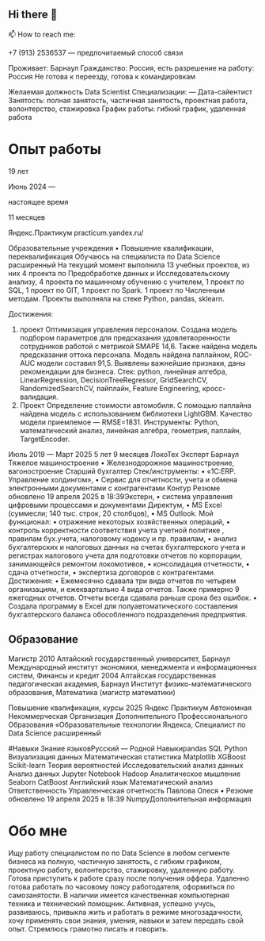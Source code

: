## Hi there 👋

📫 How to reach me:

+7 (913) 2536537 — предпочитаемый способ связи 

Проживает: Барнаул
Гражданство: Россия, есть разрешение на работу: Россия
Не готова к переезду, готова к командировкам

Желаемая должность
Data Scientist
Специализации:
— Дата-сайентист
Занятость: полная занятость, частичная занятость, проектная работа, волонтерство,
стажировка
График работы: гибкий график, удаленная работа

# Опыт работы
19 лет

Июнь 2024 —

настоящее время

11 месяцев

Яндекс.Практикум
practicum.yandex.ru/

Образовательные учреждения
• Повышение квалификации, переквалификация
Обучаюсь на специалиста по Data Science расширенный
На текущий момент выполнила 13 учебных проектов, из них 4 проекта по Предобработке
данных и Исследовательскому анализу, 4 проекта по машинному обучению с учителем, 1
проект по SQL, 1 проект по GIT, 1 проект по Spark. 1 проект по Численным методам. Проекты
выполняла на стеке Python, pandas, sklearn.

Достижения:
1) проект Оптимизация управления персоналом. Создана модель подбором параметров для
предсказания удовлетворенности сотрудников работой с метрикой SMAPE 14,6. Также найдена
модель предсказания оттока персонала. Модель найдена паплайном, ROC-AUC модели составил
91,5. Выявлены важнейшие признаки, даны рекомендации для бизнеса. Стек: python, линейная
алгебра, LinearRegression, DecisionTreeRegressor, GridSearchCV, RandomizedSearchCV, пайплайн,
Feature Engineering, кросс-валидация.
2) Проект Определение стоимости автомобиля. С помощью паплайна найдена модель с
использованием библиотеки LightGBM. Качество модели приемлемое — RMSE=1831.
Инструменты: Python, математический анализ, линейная алгебра, геометрия, паплайн,
TargetEncoder.

Июль 2019 —
Март 2025
5 лет 9 месяцев
ЛокоТех Эксперт
Барнаул
Тяжелое машиностроение
• Железнодорожное машиностроение, вагоностроение
Старший бухгалтер
Стек/инструменты:
• «1С:ERP. Управление холдингом»,
• Сервис для отчетности, учета и обмена электронными документами с контрагентами Контур
Резюме обновлено 19 апреля 2025 в 18:39Экстерн,
• система управления цифровыми процессами и документами Директум,
• MS Excel (суммесли; 140 тыс. строк, 20 столбцов),
• MS Outlook.
Мой функционал:
• отражение некоторых хозяйственных операций,
• контроль корректности соответствия учета учетной политике , правилам бух.учета,
налоговому кодексу и пр. правилам,
• анализ бухгалтерских и налоговых данных на счетах бухгалтерского учета и регистрах
налогового учета для подготовки отчетов по корпорации, занимающейся ремонтом
локомотивов,
• консолидация отчетности,
• сдача отчетности,
• экспертиза договоров с контрагентами.
Достижения:
• Ежемесячно сдавала три вида отчетов по четырем организациям, и ежеквартально 4 вида
отчетов. Также примерно 9 ежегодных отчетов. Отчеты всегда сдавала раньше срока без
ошибок.
• Создала программу в Excel для полуавтоматического составления бухгалтерского баланса
обособленного подразделения предприятия.

## Образование
Магистр
2010
Алтайский государственный университет, Барнаул
Международный институт экономики, менеджмента и информационных систем, Финансы и
кредит
2004
Алтайская государственная педагогическая академия, Барнаул
Институт физико-математического образования, Математика (магистр математики)

Повышение квалификации, курсы
2025
Яндекс Практикум
Автономная Некоммерческая Организация Дополнительного Профессионального
Образования «Образовательные технологии Яндекса, Специалист по Data Science
расширенный

#Навыки
Знание языковРусский — Родной
Навыкиpandas
SQL
Python
Визуализация данных
Математическая статистика
Matplotlib
XGBoost
Scikit-learn
Теория вероятностей
Исследовательский анализ данных
Анализ данных
Jupyter Notebook
Hadoop
Аналитическое мышление
Seaborn
CatBoost
Английский язык
Математический анализ
Ответственность
Управленческая отчетность
Павлова Олеся • Резюме обновлено 19 апреля 2025 в 18:39
NumpyДополнительная информация

# Обо мне
Ищу работу специалистом по по Data Science
в любом сегменте бизнеса
на полную, частичную занятость, с гибким графиком, проектную работу, волонтерство,
стажировку, удаленную работу.
Готова приступить к работе сразу после получения оффера. Удаленно готова работать по
часовому поясу работодателя, оформиться по самозанятости. В наличии имеется
качественная компьютерная техника и технический помощник.
Активная, успешно учусь, развиваюсь, привыкла жить и работать в режиме
многозадачности, хочу применять свои знания, умения, навыки и затем передать свой
опыт. Стремлюсь грамотно писать и говорить.

